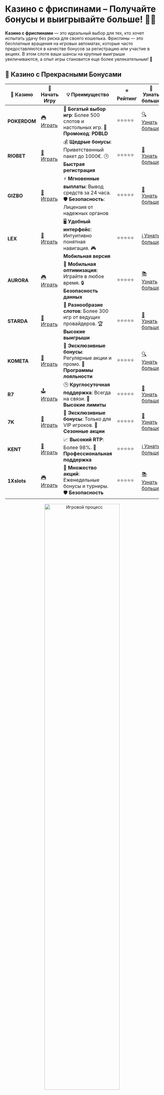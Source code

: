 # Казино с фриспинами – Получайте бонусы и выигрывайте больше! 🎰🎉

**Казино с фриспинами** — это идеальный выбор для тех, кто хочет испытать удачу без риска для своего кошелька. Фриспины — это бесплатные вращения на игровых автоматах, которые часто предоставляются в качестве бонусов за регистрацию или участие в акциях. В этом слоте ваши шансы на крупные выигрыши увеличиваются, а опыт игры становится еще более увлекательным! 🌟

## 🌟 Казино с Прекрасными Бонусами

| 🎲 **Казино** | 🔗 **Начать Игру** | 💡 **Преимущество** | ⭐ **Рейтинг** | 🔗 **Узнать больше** |
|--------------|---------------------|---------------------|----------------|----------------------|
| **POKERDOM**  | [🎮 Играть](https://brandplay.link/4k77v2yx) | 🎉 **Богатый выбор игр**: Более 500 слотов и настольных игр. 🎁 **Промокод**: **PDBLD** | ⭐⭐⭐⭐⭐ | [🔍 Узнать больше](https://brandplay.link/4k77v2yx) |
| **RIOBET**    | [🎰 Играть](https://brandplay.link/7xBLTPyj) | 💰 **Щедрые бонусы**: Приветственный пакет до 1000€. 🕒 **Быстрая регистрация** | ⭐⭐⭐⭐⭐ | [📖 Узнать больше](https://brandplay.link/7xBLTPyj) |
| **GIZBO**     | [🎲 Играть](https://brandplay.link/bprXw4YV) | ⚡ **Мгновенные выплаты**: Вывод средств за 24 часа. 🛡️ **Безопасность**: Лицензия от надежных органов | ⭐⭐⭐⭐⭐ | [📝 Узнать больше](https://brandplay.link/bprXw4YV) |
| **LEX**       | [🤑 Играть](https://brandplay.link/zW4hdDFV) | 🖥️ **Удобный интерфейс**: Интуитивно понятная навигация. 🎮 **Мобильная версия** | ⭐⭐⭐⭐⭐ | [ℹ️ Узнать больше](https://brandplay.link/zW4hdDFV) |
| **AURORA**    | [🎮 Играть](https://10trafic-stat2.com/click/668546556bcc6313411604bd/6766/13032/subaccount) | 📱 **Мобильная оптимизация**: Играйте в любое время. 🔒 **Безопасность данных** | ⭐⭐⭐⭐⭐ | [📚 Узнать больше](https://10trafic-stat2.com/click/668546556bcc6313411604bd/6766/13032/subaccount) |
| **STARDА**    | [🎯 Играть](https://brandplay.link/fB7xwRFL) | 🎰 **Разнообразие слотов**: Более 300 игр от ведущих провайдеров. 🏆 **Высокие выигрыши** | ⭐⭐⭐⭐⭐ | [🔎 Узнать больше](https://brandplay.link/fB7xwRFL) |
| **KOMETA**    | [🎰 Играть](https://brandplay.link/8ZymQJV8) | 🎁 **Эксклюзивные бонусы**: Регулярные акции и промо. 🔄 **Программы лояльности** | ⭐⭐⭐⭐⭐ | [🔍 Узнать больше](https://brandplay.link/8ZymQJV8) |
| **R7**        | [🕹️ Играть](https://brandplay.link/bMd3Yjsw) | 🕒 **Круглосуточная поддержка**: Всегда на связи. 💸 **Высокие лимиты** | ⭐⭐⭐⭐⭐ | [📖 Узнать больше](https://brandplay.link/bMd3Yjsw) |
| **7K**        | [🎲 Играть](https://brandplay.link/BvQyFShp) | 🌟 **Эксклюзивные бонусы**: Только для VIP игроков. 🎉 **Сезонные акции** | ⭐⭐⭐⭐⭐ | [📝 Узнать больше](https://brandplay.link/BvQyFShp) |
| **KENT**      | [🤑 Играть](https://brandplay.link/Fv2WP3js) | 📈 **Высокий RTP**: Более 98%. 💼 **Профессиональная поддержка** | ⭐⭐⭐⭐⭐ | [ℹ️ Узнать больше](https://brandplay.link/Fv2WP3js) |
| **1Xslots**   | [🎮 Играть](https://brandplay.link/hSB1khtr) | 🎉 **Множество акций**: Еженедельные бонусы и турниры. 🛡️ **Безопасность** | ⭐⭐⭐⭐⭐ | [📚 Узнать больше](https://brandplay.link/hSB1khtr) |

<div align="center"> <img src="https://i.pinimg.com/originals/1d/b3/25/1db325483acbe642c6d4e6fdd73a4988.gif" alt="Игровой процесс" width="70%"> </div>
---

## 🚀 Быстрые Выигрыши и Поддержка

| 🎲 **Казино** | 🔗 **Начать Игру** | 💡 **Преимущество** | ⭐ **Рейтинг** | 🔗 **Узнать больше** |
|--------------|---------------------|---------------------|----------------|----------------------|
| **GAMA**      | [🎯 Играть](https://brandplay.link/j6NMKsDz) | 🔍 **Интуитивный интерфейс**: Легкость использования. 🏅 **Престижные турниры** | ⭐⭐⭐⭐☆ | [🔎 Узнать больше](https://brandplay.link/j6NMKsDz) |
| **ONION**     | [🎰 Играть](https://brandplay.link/zBGRVpQ9) | 🤑 **Низкие ставки**: Идеально для начинающих. 🔄 **Быстрые выводы** | ⭐⭐⭐⭐☆ | [🔍 Узнать больше](https://brandplay.link/zBGRVpQ9) |
| **ЧЕМПИОН**   | [🕹️ Играть](https://temon-gter.cfd/go/lRq?p80412p304504pcc44t17455) | 🏅 **Лояльная программа**: Награды за активность. 🎁 **Ежемесячные бонусы** | ⭐⭐⭐⭐☆ | [📖 Узнать больше](https://temon-gter.cfd/go/lRq?p80412p304504pcc44t17455) |
| **VAVADA**    | [🎲 Играть](https://vavadapartner.pro/?promo=ea5c9275-6854-4505-94fc-95ab18221945-linkb2) | 🚀 **Быстрая регистрация**: Начните играть мгновенно. 🔐 **Безопасные транзакции** | ⭐⭐⭐⭐☆ | [📝 Узнать больше](https://vavadapartner.pro/?promo=ea5c9275-6854-4505-94fc-95ab18221945-linkb2) |
| **FRIENDS**   | [🤑 Играть](https://gofriends.mba/linkb2) | 🤝 **Социальные игры**: Играйте с друзьями. 🌐 **Мультиплатформенность** | ⭐⭐⭐⭐☆ | [ℹ️ Узнать больше](https://gofriends.mba/linkb2) |
| **1WIN**      | [🎮 Играть](https://brandplay.link/smXVpBbG) | 🏆 **Спортивные ставки**: Широкий выбор видов спорта. 💵 **Высокие коэффициенты** | ⭐⭐⭐⭐☆ | [📚 Узнать больше](https://brandplay.link/smXVpBbG) |
| **DRIP**      | [🎯 Играть](https://drp-ircp01.com/c07e6a3db) | 🌐 **Инновационные игры**: Новейшие игровые технологии. 🛡️ **Высокая безопасность** | ⭐⭐⭐⭐☆ | [🔎 Узнать больше](https://drp-ircp01.com/c07e6a3db) |
| **JOYCASINO** | [🎰 Играть](https://rpc30.call2me.pro/?/ru/registration?apkpop=0&partner=p24970p3291217pc98f) | 🎁 **Приятные бонусы**: Ежедневные акции и подарки. 🕹️ **Разнообразие игр** | ⭐⭐⭐⭐☆ | [🔍 Узнать больше](https://rpc30.call2me.pro/?/ru/registration?apkpop=0&partner=p24970p3291217pc98f) |
| **PLAYFORTUNA** | [🎮 Играть](https://fortunapromo.net/alt/playfortuna/registration?0dc4a9362a71feb7e3f165fb8e766f70) | 🎉 **Регулярные акции**: Бонусы, фриспины и многое другое. 🏅 **Турниры** | ⭐⭐⭐⭐☆ | [📚 Узнать больше](https://fortunapromo.net/alt/playfortuna/registration?0dc4a9362a71feb7e3f165fb8e766f70) |
| **SYKAA**     | [🤑 Играть](https://s-two-way.com/?source=linkb2&pid=30697) | 💸 **Доступные ставки**: Идеально для новичков. 🎁 **Щедрые бонусы** | ⭐⭐⭐⭐☆ | [🔍 Узнать больше](https://s-two-way.com/?source=linkb2&pid=30697) |

<div align="center"> <img src="https://i.pinimg.com/originals/1d/b3/25/1db325483acbe642c6d4e6fdd73a4988.gif" alt="Игровой процесс" width="70%"> </div>

![Казино с фриспинами](https://i.pinimg.com/originals/a9/29/6e/a9296ea1cf6a7c20a985e593451f0323.png)

## Почему фриспины — это выгодно? 🎁

Фриспины — это бесплатные спины, которые позволяют вам играть без использования собственных средств. Обычно они предоставляются в рамках бонусных акций или за регистрацию. Это отличный способ попробовать новые слоты, не рискуя деньгами, и при этом выиграть реальные деньги!

### Преимущества казино с фриспинами:

- **Безопасность и риск минимален**: Вы играете бесплатно, что снижает риск потери средств. Фриспины — это возможность испытать удачу без вложений.
- **Шанс на крупные выигрыши**: Даже несмотря на то, что спины бесплатные, вы можете выигрывать реальные деньги.
- **Акции и бонусы**: Многие онлайн-казино предлагают фриспины за регистрацию, участие в акциях и для постоянных игроков.
- **Доступность**: Фриспины могут быть использованы на различных слотах, что открывает множество возможностей для выигрыша.

## Как получить фриспины в казино? 🎯

1. **Регистрация в казино**: Многие онлайн-казино предлагают фриспины как бонус за регистрацию. Это отличный способ начать играть без риска.
2. **Участие в акциях**: Некоторые казино регулярно проводят акции, в рамках которых можно получить бесплатные вращения на популярных слотах.
3. **Программы лояльности**: За активную игру и участие в программе лояльности казино могут даровать дополнительные фриспины для увеличения ваших шансов на победу.
4. **Бонусы для депозитов**: Иногда казино предлагает фриспины за первый или последующие депозиты. Это дополнительная возможность увеличить свой выигрыш.

## Популярные казино с фриспинами 💎

Вот несколько популярных онлайн-казино, которые предлагают фриспины своим игрокам:

- **Pokerdom**: Отличное казино с разнообразием игр и щедрыми бонусами, включая фриспины.
- **Riobet**: Получите фриспины при регистрации и участие в акциях. Казино с большими возможностями для выигрыша.
- **7K Casino**: Это казино предлагает множество бонусов, в том числе фриспины на популярных слотах.
- **Kometa**: Здесь регулярно проводятся акции с фриспинами для новых и постоянных игроков.

## Как использовать фриспины с максимальной выгодой? 🎉

1. **Выбирайте слоты с высокими выплатами**: Перед тем как начать использовать фриспины, обратите внимание на слоты с высоким RTP (процент возврата игроку).
2. **Ознакомьтесь с условиями бонуса**: Важно понимать, на какие игры можно использовать фриспины, и какие ограничения могут быть наложены на ваши выигрыши.
3. **Не забывайте про лимиты**: Некоторые казино могут установить ограничения на максимальный выигрыш, который можно получить с помощью фриспинов.
4. **Играйте ответственно**: Как и с любыми другими бонусами, важно играть разумно и не увлекаться слишком большим количеством спинов.

## Заключение 🎊

**Казино с фриспинами** — это идеальный выбор для любителей бесплатной игры с возможностью выигрыша. Используя фриспины, вы можете получить огромное количество бесплатных спинов на популярных слотах, что значительно увеличивает ваши шансы на крупные выигрыши! Выбирайте проверенные онлайн-казино, получайте бонусы и наслаждайтесь игрой без риска!

Присоединяйтесь к любимым казино и получайте фриспины для увлекательных и выгодных игр! 🎰💸
